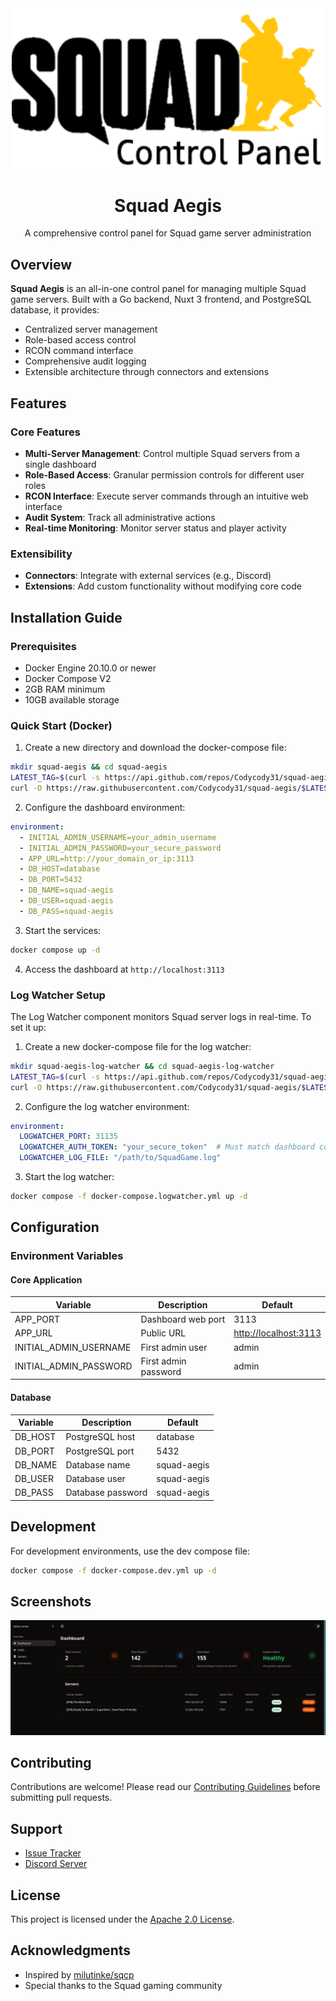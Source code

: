 <div align="center">

<img src=".github/images/aegis_squad.png" alt="Logo" width="500"/>

# Squad Aegis

A comprehensive control panel for Squad game server administration

</div>

## Overview

**Squad Aegis** is an all-in-one control panel for managing multiple Squad game servers. Built with a Go backend, Nuxt 3 frontend, and PostgreSQL database, it provides:

- Centralized server management
- Role-based access control
- RCON command interface
- Comprehensive audit logging
- Extensible architecture through connectors and extensions

## Features

### Core Features

- **Multi-Server Management**: Control multiple Squad servers from a single dashboard
- **Role-Based Access**: Granular permission controls for different user roles
- **RCON Interface**: Execute server commands through an intuitive web interface
- **Audit System**: Track all administrative actions
- **Real-time Monitoring**: Monitor server status and player activity

### Extensibility

- **Connectors**: Integrate with external services (e.g., Discord)
- **Extensions**: Add custom functionality without modifying core code

## Installation Guide

### Prerequisites

- Docker Engine 20.10.0 or newer
- Docker Compose V2
- 2GB RAM minimum
- 10GB available storage

### Quick Start (Docker)

1. Create a new directory and download the docker-compose file:

```bash
mkdir squad-aegis && cd squad-aegis
LATEST_TAG=$(curl -s https://api.github.com/repos/Codycody31/squad-aegis/releases/latest | jq -r '.tag_name')
curl -O https://raw.githubusercontent.com/Codycody31/squad-aegis/$LATEST_TAG/docker-compose.yml
```

2. Configure the dashboard environment:

```yaml
environment:
  - INITIAL_ADMIN_USERNAME=your_admin_username
  - INITIAL_ADMIN_PASSWORD=your_secure_password
  - APP_URL=http://your_domain_or_ip:3113
  - DB_HOST=database
  - DB_PORT=5432
  - DB_NAME=squad-aegis
  - DB_USER=squad-aegis
  - DB_PASS=squad-aegis
```

3. Start the services:

```bash
docker compose up -d
```

4. Access the dashboard at `http://localhost:3113`

### Log Watcher Setup

The Log Watcher component monitors Squad server logs in real-time. To set it up:

1. Create a new docker-compose file for the log watcher:

```bash
mkdir squad-aegis-log-watcher && cd squad-aegis-log-watcher
LATEST_TAG=$(curl -s https://api.github.com/repos/Codycody31/squad-aegis/releases/latest | jq -r '.tag_name')
curl -O https://raw.githubusercontent.com/Codycody31/squad-aegis/$LATEST_TAG/docker-compose.logwatcher.yml
```

2. Configure the log watcher environment:

```yaml
environment:
  LOGWATCHER_PORT: 31135
  LOGWATCHER_AUTH_TOKEN: "your_secure_token"  # Must match dashboard configuration
  LOGWATCHER_LOG_FILE: "/path/to/SquadGame.log"
```

3. Start the log watcher:

```bash
docker compose -f docker-compose.logwatcher.yml up -d
```

## Configuration

### Environment Variables

#### Core Application

| Variable | Description | Default |
|----------|-------------|---------|
| APP_PORT | Dashboard web port | 3113 |
| APP_URL | Public URL | <http://localhost:3113> |
| INITIAL_ADMIN_USERNAME | First admin user | admin |
| INITIAL_ADMIN_PASSWORD | First admin password | admin |

#### Database

| Variable | Description | Default |
|----------|-------------|---------|
| DB_HOST | PostgreSQL host | database |
| DB_PORT | PostgreSQL port | 5432 |
| DB_NAME | Database name | squad-aegis |
| DB_USER | Database user | squad-aegis |
| DB_PASS | Database password | squad-aegis |

## Development

For development environments, use the dev compose file:

```bash
docker compose -f docker-compose.dev.yml up -d
```

## Screenshots

![Dashboard](.github/images/dashboard.png)

## Contributing

Contributions are welcome! Please read our [Contributing Guidelines](CONTRIBUTING.md) before submitting pull requests.

## Support

- [Issue Tracker](https://github.com/Codycody31/squad-aegis/issues)
- [Discord Server](https://discord.gg/your-invite)

## License

This project is licensed under the [Apache 2.0 License](LICENSE).

## Acknowledgments

- Inspired by [milutinke/sqcp](https://github.com/milutinke/sqcp)
- Special thanks to the Squad gaming community
